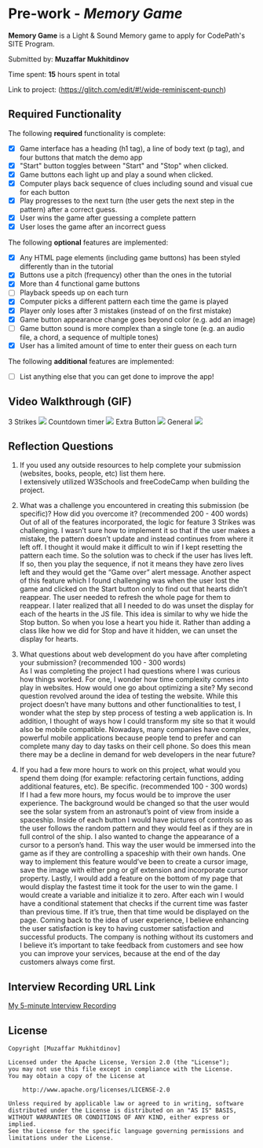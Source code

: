 # Pre-work - *Memory Game*

**Memory Game** is a Light & Sound Memory game to apply for CodePath's SITE Program. 

Submitted by: **Muzaffar Mukhitdinov**

Time spent: **15** hours spent in total

Link to project: (https://glitch.com/edit/#!/wide-reminiscent-punch)

## Required Functionality

The following **required** functionality is complete:

* [X] Game interface has a heading (h1 tag), a line of body text (p tag), and four buttons that match the demo app
* [X] "Start" button toggles between "Start" and "Stop" when clicked. 
* [X] Game buttons each light up and play a sound when clicked. 
* [X] Computer plays back sequence of clues including sound and visual cue for each button
* [X] Play progresses to the next turn (the user gets the next step in the pattern) after a correct guess. 
* [X] User wins the game after guessing a complete pattern
* [X] User loses the game after an incorrect guess

The following **optional** features are implemented:

* [X] Any HTML page elements (including game buttons) has been styled differently than in the tutorial
* [X] Buttons use a pitch (frequency) other than the ones in the tutorial
* [X] More than 4 functional game buttons
* [ ] Playback speeds up on each turn
* [X] Computer picks a different pattern each time the game is played
* [X] Player only loses after 3 mistakes (instead of on the first mistake)
* [X] Game button appearance change goes beyond color (e.g. add an image)
* [ ] Game button sound is more complex than a single tone (e.g. an audio file, a chord, a sequence of multiple tones)
* [X] User has a limited amount of time to enter their guess on each turn

The following **additional** features are implemented:

- [ ] List anything else that you can get done to improve the app!

## Video Walkthrough (GIF)

3 Strikes
![](https://user-images.githubusercontent.com/66290696/161369947-f0e43af5-2b73-48ca-ae0f-5d6de85ae562.gif)
Countdown timer
![](https://user-images.githubusercontent.com/66290696/161369949-9f3ae49d-b62d-4ce4-af47-6c5a55db4525.gif)
Extra Button
![](https://user-images.githubusercontent.com/66290696/161369952-3c8dde90-0747-4da8-8a4f-82104a99795a.gif)
General
![](https://user-images.githubusercontent.com/66290696/161370114-67fb72cd-70d7-40fb-ba96-48b6161b8bb4.gif)

## Reflection Questions
1. If you used any outside resources to help complete your submission (websites, books, people, etc) list them here. <br /> 
I extensively utilized W3Schools and freeCodeCamp when building the project.

2. What was a challenge you encountered in creating this submission (be specific)? How did you overcome it? (recommended 200 - 400 words)  <br />
Out of all of the features incorporated, the logic for feature 3 Strikes was challenging. I wasn’t sure how to implement it so that if the user makes a mistake, the pattern doesn’t update and instead continues from where it left off. I thought it would make it difficult to win if I kept resetting the pattern each time. So the solution was to check if the user has lives left. If so, then you play the sequence, if not it means they have zero lives left and they would get the “Game over” alert message. Another aspect of this feature which I found challenging was when the user lost the game and clicked on the Start button only to find out that hearts didn’t reappear. The user needed to refresh the whole page for them to reappear. I later realized that all I needed to do was unset the display for each of the hearts in the JS file. This idea is similar to why we hide the Stop button. So when you lose a heart you hide it. Rather than adding a class like how we did for Stop and have it hidden, we can unset the display for hearts.

3. What questions about web development do you have after completing your submission? (recommended 100 - 300 words)  <br />
As I was completing the project I had questions where I was curious how things worked. For one, I wonder how time complexity comes into play in websites. How would one go about optimizing a site? My second question revolved around the idea of testing the website. While this project doesn’t have many buttons and other functionalities to test, I wonder what the step by step process of testing a web application is. In addition, I thought of ways how I could transform my site so that it would also be mobile compatible. Nowadays, many companies have complex, powerful mobile applications because people tend to prefer and can complete many day to day tasks on their cell phone. So does this mean there may be a decline in demand for web developers in the near future?

4. If you had a few more hours to work on this project, what would you spend them doing (for example: refactoring certain functions, adding additional features, etc). Be specific. (recommended 100 - 300 words) <br />
If I had a few more hours, my focus would be to improve the user experience. The background would be changed so that the user would see the solar system from an astronaut’s point of view from inside a spaceship. Inside of each button I would have pictures of controls so as the user follows the random pattern and they would feel as if they are in full control of the ship. I also wanted to change the appearance of a cursor to a person’s hand. This way the user would be immersed into the game as if they are controlling a spaceship with their own hands. One way to implement this feature would’ve been to create a cursor image, save the image with either png or gif extension and incorporate cursor property. Lastly, I would add a feature on the bottom of my page that would display the fastest time it took for the user to win the game. I would create a variable and initialize it to zero. After each win I would have a conditional statement that checks if the current time was faster than previous time. If it’s true, then that time would be displayed on the page. Coming back to the idea of user experience, I believe enhancing the user satisfaction is key to having customer satisfaction and successful products. The company is nothing without its customers and I believe it’s important to take feedback from customers and see how you can improve your services, because at the end of the day customers always come first.



## Interview Recording URL Link

[My 5-minute Interview Recording](https://drive.google.com/file/d/13-up4vw4lsZlnt9fgSxHlm5ptR3oEI6d/view?usp=sharing)


## License

    Copyright [Muzaffar Mukhitdinov]

    Licensed under the Apache License, Version 2.0 (the "License");
    you may not use this file except in compliance with the License.
    You may obtain a copy of the License at

        http://www.apache.org/licenses/LICENSE-2.0

    Unless required by applicable law or agreed to in writing, software
    distributed under the License is distributed on an "AS IS" BASIS,
    WITHOUT WARRANTIES OR CONDITIONS OF ANY KIND, either express or implied.
    See the License for the specific language governing permissions and
    limitations under the License.
